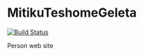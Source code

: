 # MitikuTeshomeGeleta

[![Build Status](https://dev.azure.com/MitikuTeshome/MitikuTeshomeGeleta/_apis/build/status/mitikutesh.MitikuTeshomeGeleta?branchName=master)](https://dev.azure.com/MitikuTeshome/MitikuTeshomeGeleta/_build/latest?definitionId=10&branchName=master)

Person web site
